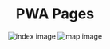 <div align="center">
  <h1>PWA Pages</h1>
  <image alt="index image" src="https://i.imgur.com/LwXwAWy.png" />
  <image alt="map image" src="https://i.imgur.com/wuYROK7.png" />
</div>
